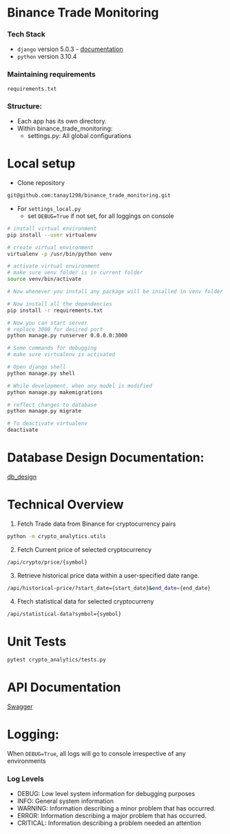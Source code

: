 Binance Trade Monitoring
==========

### Tech Stack
- `django` version 5.0.3 - [documentation](https://docs.djangoproject.com/en)
- `python` version 3.10.4

### Maintaining requirements

`requirements.txt`

### Structure:
- Each app has its own directory.
- Within binance_trade_monitoring:
  - settings.py: All global configurations

Local setup
===========
- Clone repository

```bash
git@github.com:tanay1298/binance_trade_monitoring.git
```
- For `settings_local.py`
  - set `DEBUG=True` if not set, for all loggings on console


```bash
# install virtual environment
pip install --user virtualenv

# create virtual environment 
virtualenv -p /usr/bin/python venv

# activate virtual environment
# make sure venv folder is in current folder
source venv/bin/activate

# Now whenever you install any package will be insalled in venv folder

# Now install all the dependencies
pip install -r requirements.txt

# Now you can start server
# replace 3000 for desired port
python manage.py runserver 0.0.0.0:3000
```

```bash
# Some commands for debugging
# make sure virtualenv is activated

# Open django shell
python manage.py shell

# While development, when any model is modified
python manage.py makemigrations

# reflect changes to database
python manage.py migrate

# To deactivate virtualenv
deactivate

```

Database Design Documentation:
=========
[db_design](db_design.md)


Technical Overview
=======

1. Fetch Trade data from Binance for cryptocurrency pairs

```bash
python -m crypto_analytics.utils
```
2. Fetch Current price of selected cryptocurrency

```bash
/api/crypto/price/{symbol}
```

3. Retrieve historical price data within a user-specified date range.

```bash
/api/historical-price/?start_date={start_date}&end_date={end_date}
```

4. Ftech statistical data for selected cryptocurreny

```bash
/api/statistical-data?symbol={symbol}
```

Unit Tests
=======
```bash
pytest crypto_analytics/tests.py
```


API Documentation
========
[Swagger](/swagger)

Logging:
========
When `DEBUG=True`, all logs will go to console irrespective of any environments

### Log Levels
 
- DEBUG: Low level system information for debugging purposes
- INFO: General system information
- WARNING: Information describing a minor problem that has occurred.
- ERROR: Information describing a major problem that has occurred.
- CRITICAL: Information describing a problem needed an attention

